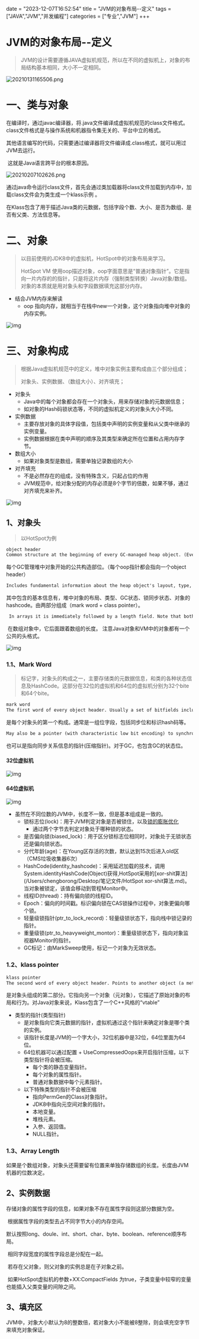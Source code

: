 
date = "2023-12-07T16:52:54"
title = "JVM的对象布局--定义"
tags = ["JAVA","JVM","并发编程"]
categories = ["专业","JVM"]
+++

# JVM的对象布局--定义

> JVM的设计需要遵循JAVA虚拟机规范，所以在不同的虚拟机上，对象的布局结构基本相同，大小不一定相同。

![20210131165506.png](./static/picture/580757-20210131165507671-713263758.png)

# 一、类与对象

​		在编译时，通过javac编译器，将.java文件编译成虚拟机规范的class文件格式。class文件格式是与操作系统和机器指令集无关的、平台中立的格式。

​		其他语言编写的代码，只需要通过编译器将文件编译成.class格式，就可以用过JVM去运行。

​		这就是Java语言跨平台的根本原因。

![20210207102626.png](./static/picture/580757-20210207102628551-303133282-20231210203307350.png)

​		通过java命令运行class文件，首先会通过类加载器将class文件加载到内存中，加载class文件会为类生成一个klass示例 。

​		在Klass包含了用于描述Java类的元数据，包括字段个数、大小、是否为数组、是否有父类、方法信息等。

# 二、对象

> 以目前使用的JDK8中的虚拟机，HotSpot中的对象布局来学习。
>
> HotSpot VM 使用oop描述对象，oop字面意思是“普通对象指针”。它是指向一片内存的的指针，只是将这片内存（强制类型转换）Java对象/数组。对象的本质就是用对象头和字段数据填充这部分内存。

* 结合JVM内存来解读
  * oop 指向内存，就相当于在栈中new一个对象，这个对象指向堆中对象的内存实例。

![img](./static/picture/1162587-20200918154030998-188898614.png)

# 三、对象构成

> 根据Java虚拟机规范中的定义，堆中对象实例主要构成由三个部分组成；
>
> 对象头、实例数据、（数组大小）、对齐填充；

* 对象头
  * Java中的每个对象都会存在一个对象头，用来存储对象的元数据信息；
  * 如对象的Hash码锁状态等，不同的虚拟机定义的对象头大小不同。
* 实例数据
  * 主要存放对象的具体字段值，包括类中声明的实例变量和从父类中继承的实例变量。
  * 实例数据根据在类中声明的顺序及其类型来确定所在位置和占用内存字节。
* 数组大小
  * 如果对象类型是数组，需要单独记录数组的大小
* 对齐填充
  * 不是必然存在的组成，没有特殊含义，只起占位的作用
  * JVM规范中，给对象分配的内存必须是8个字节的倍数，如果不够，通过对齐填充来补齐。

![img](./static/picture/1162587-20200917170455322-1670500196.png)



## 1、对象头

> 以HotSpot为例

```tex
object header
Common structure at the beginning of every GC-managed heap object. (Every oop points to an object header.) 
```

​		每个GC管理堆中对象开始的公共构造部位。（每个oop指针都会指向一个object header）

```tex
Includes fundamental information about the heap object's layout, type, GC state, synchronization state, and identity hash code. Consists of two words.
```

​		其中包含的基本信息有，堆中对象的布局、类型、GC状态、锁同步状态、对象的hashcode。由两部分组成（mark word + class pointer）。

```tex
 In arrays it is immediately followed by a length field. Note that both Java objects and VM-internal objects have a common object header format.
```

​		在数组对象中，它后面跟着数组的长度。	注意Java对象和VM中的对象都有一个公共的头格式。

![img](./static/picture/399ccf65a9b7419aa77d2f111e2af583.png)

### 1.1、Mark Word

> ​		标记字，对象头的构成之一，主要存储类的元数据信息，和类的各种状态信息及HashCode。这部分在32位的虚拟机和64位的虚拟机分别为32个bite和64个bite。

```tex
mark word
The first word of every object header. Usually a set of bitfields including synchronization state and identity hash code. 
```

​		是每个对象头的第一个构成。通常是一组位字段，包括同步位和标识hash码等。

```tex
May also be a pointer (with characteristic low bit encoding) to synchronization related information. During GC, may contain GC state bits.
```

​		也可以是指向同步关系信息的指针(压缩指针)。对于GC，也包含GC的状态位。

#### 32位虚拟机

![img](%E7%AC%94%E8%AE%B0%E5%9B%BE%E7%89%87/1162587-20200918154115022-312986152.png)

#### 64位虚拟机

![img](../%E7%AC%94%E8%AE%B0%E5%9B%BE%E7%89%87/1162587-20200918154125385-1537793659-20231213172902576.png)

* 虽然在不同位数的JVM中，长度不一致，但是基本组成是一致的。
  * 锁标志位(lock)：用于JVM判定对象是否被锁住，以及[锁的膨胀优化](/Users/chengborong/Desktop/笔记文件/锁膨胀.md)
    * 通过两个字节去判定对象处于哪种锁的状态。
  * 是否偏向锁(biased_lock)：用于区分锁标志位相同时，对象处于无锁状态还是偏向锁状态。
  * 分代年龄(age)：在Young区存活的次数，默认达到15次后进入old区（CMS垃圾收集器6次）
  * HashCode(identity_hashcode)：采用延迟加载的技术，调用System.identityHashCode(Object)获得,HotSpot采用的[xor-shit算法](/Users/chengborong/Desktop/笔记文件/HotSpot xor-shit算法.md)。当对象被锁定，该值会移动到管程Monitor中。
  * 线程ID(thread)：持有偏向锁的线程ID。
  * Epoch：偏向的时间戳。标识偏向锁在CAS锁操作过程中，对象更偏向哪个锁。
  * 轻量级锁指针(ptr_to_lock_record)：轻量级锁状态下，指向栈中锁记录的指针。
  * 重量级锁(ptr_to_heavyweight_montor)：重量级锁状态下，指向对象监视器Monitor的指针。
  * GC标记：由MarkSweep使用，标记一个对象为无效状态。

### 1.2、klass pointer

```tex
klass pointer
The second word of every object header. Points to another object (a metaobject) which describes the layout and behavior of the original object. For Java objects, the "klass" contains a C++ style "vtable".
```

​		是对象头组成的第二部分。它指向另一个对象（元对象），它描述了原始对象的布局和行为。对Java对象来说，Klass包含了一个C++风格的“vtable”

* 类型的指针(类型指针)
  * 是对象指向它类元数据的指针，虚拟机通过这个指针来确定对象是哪个类的实例。
  * 该指针长度是JVM的一个字大小，32位机器中是32位，64位里面为64位。
  * 64位机器可以通过配置 + UseCompressedOops来开启指针压缩，以下类型指针将会被压缩。
    * 每个类的静态变量指针。
    * 每个对象的属性指针。
    * 普通对象数据中每个元素指针。
  * 以下特殊类型的指针不会被压缩
    * 指向PermGen的Class对象指针。
    * JDK8中指向元空间对象的指针。
    * 本地变量。
    * 堆栈元素。
    * 入参、返回值。
    * NULL指针。

### 1.3、Array Length

​		如果是个数组对象，对象头还需要留有位置来单独存储数组的长度。长度由JVM机器的位数决定。



## 2、实例数据

​		存储对象的属性字段的信息，如果对象不存在属性字段则这部分数据为空。

​		根据属性字段的类型去占不同字节大小的内存空间。

​		默认按照long、doule、int、short、char、byte、boolean、reference顺序布局。

​		相同字段宽度的属性字段总是分配在一起。

​		若存在父对象，则父对象的实例总是在子对象之前。

​		如果HotSpot虚拟机的参数+XX:CompactFields 为true，子类变量中较窄的变量也能插入父类变量的间隙之间。



## 3、填充区

​		JVM中，对象大小默认为8的整数倍，若对象大小不能被8整除，则会填充空字节来填充对象保证。

